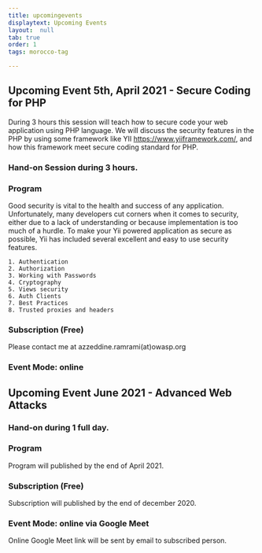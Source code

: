 ```yaml
---
title: upcomingevents
displaytext: Upcoming Events
layout:  null
tab: true
order: 1
tags: morocco-tag

---
```

## Upcoming Event 5th, April 2021 - Secure Coding for PHP

During 3 hours this session will teach how to secure code your web application using PHP language.
We will discuss the security features in the PHP by using some framework like YII https://www.yiiframework.com/, and how this framework meet secure coding standard for PHP.

### Hand-on Session during 3 hours.

### Program

Good security is vital to the health and success of any application. Unfortunately, many developers cut corners when it comes to security, either due to a lack of understanding or because implementation is too much of a hurdle. To make your Yii powered application as secure as possible, Yii has included several excellent and easy to use security features.

    1. Authentication
    2. Authorization
    3. Working with Passwords
    4. Cryptography
    5. Views security
    6. Auth Clients
    7. Best Practices
    8. Trusted proxies and headers


### Subscription (Free)

Please contact me at azzeddine.ramrami(at)owasp.org

### Event Mode: online


## Upcoming Event June 2021 - Advanced Web Attacks

### Hand-on during 1 full day.

### Program

Program will published by the end of April 2021.

### Subscription (Free)

Subscription will published by the end of december 2020.

### Event Mode: online via Google Meet

Online Google Meet link will be sent by email to subscribed person.
